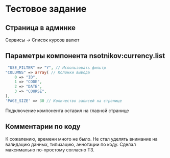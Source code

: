 # Тестовое задание

## Страница в админке

Сервисы -> Список курсов валют

## Параметры компонента nsotnikov:currency.list
```php
 "USE_FILTER" => "Y", // Использовать фильтр
"COLUMNS" => array( // Колонки вывода
    0 => "ID",
    1 => "CODE",
    2 => "DATE",
    3 => "COURSE",
),
'PAGE_SIZE' => 30 // Количество записей на странице
```

Подключение компонента оставил на главной странице

## Комментарии по коду

К сожалению, времени много не было. Не стал уделять внимание на валидацию данных, типизацию, аннотации по коду. Сделал максимально по-простому согласно ТЗ.